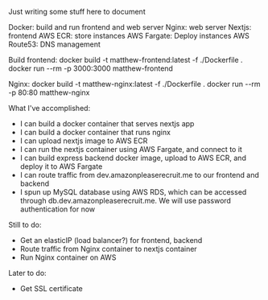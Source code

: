 Just writing some stuff here to document

Docker: build and run frontend and web server
Nginx: web server
Nextjs: frontend
AWS ECR: store instances
AWS Fargate: Deploy instances
AWS Route53: DNS management

Build frontend:
docker build -t matthew-frontend:latest -f ./Dockerfile .
docker run --rm -p 3000:3000 matthew-frontend

Nginx:
docker build -t matthew-nginx:latest -f ./Dockerfile .
docker run --rm -p 80:80 matthew-nginx

What I've accomplished:
* I can build a docker container that serves nextjs app
* I can build a docker container that runs nginx
* I can upload nextjs image to AWS ECR
* I can run the nextjs container using AWS Fargate, and connect to it
* I can build express backend docker image, upload to AWS ECR, and deploy it to AWS Fargate
* I can route traffic from dev.amazonpleaserecruit.me to our frontend and backend
* I spun up MySQL database using AWS RDS, which can be accessed through db.dev.amazonpleaserecruit.me. We will use password authentication for now

Still to do:
* Get an elasticIP (load balancer?) for frontend, backend
* Route traffic from Nginx container to nextjs container
* Run Nginx container on AWS

Later to do:
* Get SSL certificate